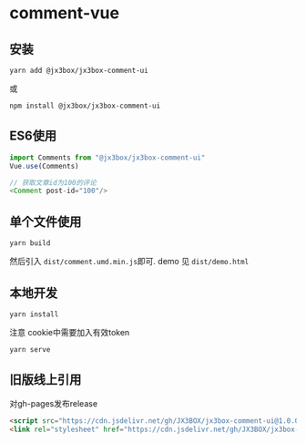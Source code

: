 # comment-vue

## 安装
```
yarn add @jx3box/jx3box-comment-ui
```
或
```
npm install @jx3box/jx3box-comment-ui
```

## ES6使用


```javascript
import Comments from "@jx3box/jx3box-comment-ui"
Vue.use(Comments)

// 获取文章id为100的评论
<Comment post-id="100"/>
```


## 单个文件使用

```
yarn build
```

然后引入 `dist/comment.umd.min.js`即可. demo 见 `dist/demo.html`


## 本地开发

```
yarn install
```

注意 cookie中需要加入有效token

```
yarn serve
```

## 旧版线上引用
对gh-pages发布release
```html
<script src="https://cdn.jsdelivr.net/gh/JX3BOX/jx3box-comment-ui@1.0.0/comment.umd.min.js"></script>
<link rel="stylesheet" href="https://cdn.jsdelivr.net/gh/JX3BOX/jx3box-comment-ui@1.0.0/comment.css" />
```